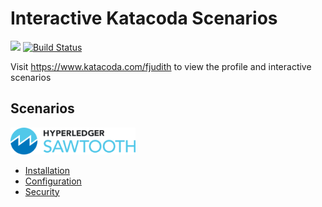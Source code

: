# Interactive Katacoda Scenarios

[![](http://shields.katacoda.com/katacoda/fjudith/count.svg)](https://www.katacoda.com/fjudith "Get your profile on Katacoda.com")
[![Build Status](https://travis-ci.org/fjudith/katacoda-scenarios.svg?branch=master)](https://travis-ci.org/fjudith/katacoda-scenarios)

Visit https://www.katacoda.com/fjudith to view the profile and interactive scenarios

## Scenarios

<img alt='Hyperledger Sawtooth' src='./docs/media/sawtooth_banner.png' style="width:200px"/>

* [Installation](https://katacoda.com/fjudith/courses/hyperledger-sawtooth-install)
* [Configuration](https://katacoda.com/fjudith/courses/hyperledger-sawtooth-configuration)
* [Security](https://katacoda.com/fjudith/courses/hyperledger-sawtooth-security)
